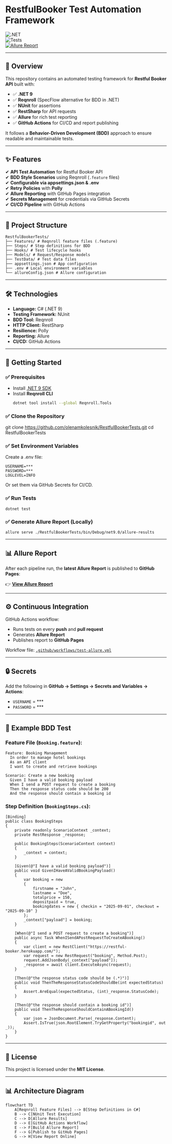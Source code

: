 # **RestfulBooker Test Automation Framework**

![.NET](https://img.shields.io/badge/.NET-9.0-blue)  
![Tests](https://img.shields.io/github/actions/workflow/status/olenamkolesnik/RestfulBookerTests/test-allure.yml?label=Tests&logo=github)  
[![Allure Report](https://img.shields.io/badge/Allure-Report-brightgreen?style=flat&logo=allure)](https://olenamkolesnik.github.io/RestfulBookerTests/)

---

## **📌 Overview**

This repository contains an automated testing framework for **Restful Booker API** built with:

- ✅ **.NET 9**
- ✅ **Reqnroll** (SpecFlow alternative for BDD in .NET)
- ✅ **NUnit** for assertions
- ✅ **RestSharp** for API requests
- ✅ **Allure** for rich test reporting
- ✅ **GitHub Actions** for CI/CD and report publishing

It follows a **Behavior-Driven Development (BDD)** approach to ensure readable and maintainable tests.

---

## **✨ Features**

✔ **API Test Automation** for Restful Booker API  
✔ **BDD Style Scenarios** using Reqnroll (`.feature` files)  
✔ **Configurable via appsettings.json & .env**  
✔ **Retry Policies** with **Polly**  
✔ **Allure Reporting** with GitHub Pages integration  
✔ **Secrets Management** for credentials via GitHub Secrets  
✔ **CI/CD Pipeline** with GitHub Actions  

---

## **📂 Project Structure**
```
RestfulBookerTests/
├── Features/ # Reqnroll feature files (.feature)
├── Steps/ # Step definitions for BDD
├── Hooks/ # Test lifecycle hooks
├── Models/ # Request/Response models
├── TestData/ # Test data files
├── appsettings.json # App configuration
├── .env # Local environment variables
└── allureConfig.json # Allure configuration
```

---

## **🛠 Technologies**

- **Language:** C# (.NET 9)
- **Testing Framework:** NUnit
- **BDD Tool:** Reqnroll
- **HTTP Client:** RestSharp
- **Resilience:** Polly
- **Reporting:** Allure
- **CI/CD:** GitHub Actions

---

## **🚀 Getting Started**

### ✅ **Prerequisites**
- Install [.NET 9 SDK](https://dotnet.microsoft.com/download)
- Install **Reqnroll CLI**  
  ```bash
  dotnet tool install --global Reqnroll.Tools

### ✅ Clone the Repository
git clone https://github.com/olenamkolesnik/RestfulBookerTests.git
cd RestfulBookerTests

### ✅ Set Environment Variables

Create a .env file:
```
USERNAME=***
PASSWORD=***
LOGLEVEL=INFO
```
Or set them via GitHub Secrets for CI/CD.

### ✅ Run Tests
```
dotnet test
```

### ✅ Generate Allure Report (Locally)
```
allure serve ./RestfulBookerTests/bin/Debug/net9.0/allure-results
```

---
## **📊 Allure Report**
After each pipeline run, the **latest Allure Report** is published to **GitHub Pages**:

👉 **[View Allure Report](https://olenamkolesnik.github.io/RestfulBookerTests/)**

---

## **⚙️ Continuous Integration**
GitHub Actions workflow:
- Runs tests on every **push** and **pull request**
- Generates **Allure Report**
- Publishes report to **GitHub Pages**

Workflow file: [`.github/workflows/test-allure.yml`](.github/workflows/test-allure.yml)

---

## **🔒 Secrets**
Add the following in **GitHub → Settings → Secrets and Variables → Actions**:
- `USERNAME` = ***
- `PASSWORD` = ***

---

## **📌 Example BDD Test**

### **Feature File (`Booking.feature`):**
```
Feature: Booking Management
  In order to manage hotel bookings
  As an API client
  I want to create and retrieve bookings

Scenario: Create a new booking
  Given I have a valid booking payload
  When I send a POST request to create a booking
  Then the response status code should be 200
  And the response should contain a booking id
```
### **Step Definition (`BookingSteps.cs`):**
```
[Binding]
public class BookingSteps
{
    private readonly ScenarioContext _context;
    private RestResponse _response;

    public BookingSteps(ScenarioContext context)
    {
        _context = context;
    }

    [Given(@"I have a valid booking payload")]
    public void GivenIHaveAValidBookingPayload()
    {
        var booking = new
        {
            firstname = "John",
            lastname = "Doe",
            totalprice = 150,
            depositpaid = true,
            bookingdates = new { checkin = "2025-09-01", checkout = "2025-09-10" }
        };
        _context["payload"] = booking;
    }

    [When(@"I send a POST request to create a booking")]
    public async Task WhenISendAPostRequestToCreateABooking()
    {
        var client = new RestClient("https://restful-booker.herokuapp.com/");
        var request = new RestRequest("booking", Method.Post);
        request.AddJsonBody(_context["payload"]);
        _response = await client.ExecuteAsync(request);
    }

    [Then(@"the response status code should be (.*)")]
    public void ThenTheResponseStatusCodeShouldBe(int expectedStatus)
    {
        Assert.AreEqual(expectedStatus, (int)_response.StatusCode);
    }

    [Then(@"the response should contain a booking id")]
    public void ThenTheResponseShouldContainABookingId()
    {
        var json = JsonDocument.Parse(_response.Content);
        Assert.IsTrue(json.RootElement.TryGetProperty("bookingid", out _));
    }
}
```
---
## **📄 License**
This project is licensed under the **MIT License**.

---

## **📊 Architecture Diagram**

```mermaid
flowchart TD
    A[Reqnroll Feature Files] --> B[Step Definitions in C#]
    B --> C[NUnit Test Execution]
    C --> D[Allure Results]
    D --> E[GitHub Actions Workflow]
    E --> F[Build Allure Report]
    F --> G[Publish to GitHub Pages]
    G --> H[View Report Online]

